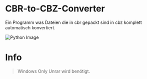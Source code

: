 # CBR-to-CBZ-Converter
Ein Programm was Dateien die in cbr gepackt sind in cbz komplett automatisch konvertiert. 

![Python Image](https://i.ibb.co/S7MKkNjr/python-Br-X9o-U72l-Z.png)



# Info
> Windows Only
> Unrar wird benötigt.
